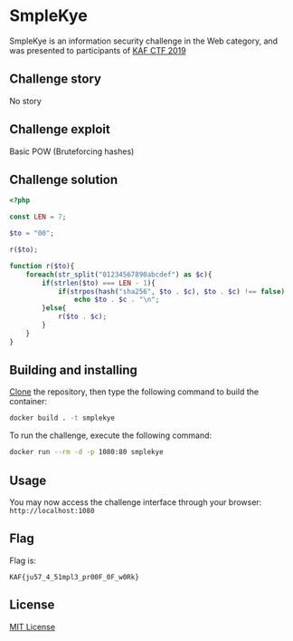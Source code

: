 # SmpleKye

SmpleKye is an information security challenge in the Web category, and was presented to participants of [KAF CTF 2019](https://ctf.kipodafterfree.com)

## Challenge story

No story

## Challenge exploit

Basic POW (Bruteforcing hashes)

## Challenge solution

```php
<?php

const LEN = 7;

$to = "00";

r($to);

function r($to){
	foreach(str_split("01234567890abcdef") as $c){
		if(strlen($to) === LEN - 1){
			if(strpos(hash("sha256", $to . $c), $to . $c) !== false)
				echo $to . $c . "\n";
		}else{
			r($to . $c);
		}
	}
}
```

## Building and installing

[Clone](https://github.com/NadavTasher/2019-SmpleKye/archive/master.zip) the repository, then type the following command to build the container:
```bash
docker build . -t smplekye
```

To run the challenge, execute the following command:
```bash
docker run --rm -d -p 1080:80 smplekye
```

## Usage

You may now access the challenge interface through your browser: `http://localhost:1080`

## Flag

Flag is:
```flagscript
KAF{ju57_4_51mpl3_pr00F_0F_w0Rk}
```

## License
[MIT License](https://choosealicense.com/licenses/mit/)